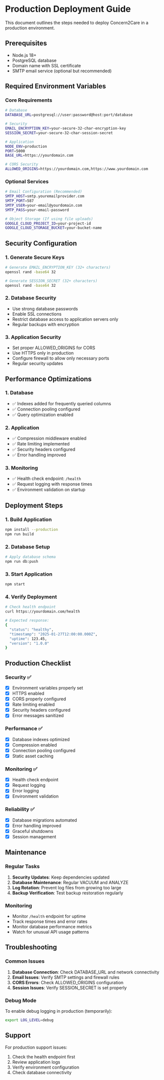 # Production Deployment Guide

This document outlines the steps needed to deploy Concern2Care in a production environment.

## Prerequisites

- Node.js 18+ 
- PostgreSQL database
- Domain name with SSL certificate
- SMTP email service (optional but recommended)

## Required Environment Variables

### Core Requirements
```bash
# Database
DATABASE_URL=postgresql://user:password@host:port/database

# Security
EMAIL_ENCRYPTION_KEY=your-secure-32-char-encryption-key
SESSION_SECRET=your-secure-32-char-session-secret

# Application
NODE_ENV=production
PORT=5000
BASE_URL=https://yourdomain.com

# CORS Security
ALLOWED_ORIGINS=https://yourdomain.com,https://www.yourdomain.com
```

### Optional Services
```bash
# Email Configuration (Recommended)
SMTP_HOST=smtp.youremailprovider.com
SMTP_PORT=587
SMTP_USER=your-email@yourdomain.com
SMTP_PASS=your-email-password

# Object Storage (If using file uploads)
GOOGLE_CLOUD_PROJECT_ID=your-project-id
GOOGLE_CLOUD_STORAGE_BUCKET=your-bucket-name
```

## Security Configuration

### 1. Generate Secure Keys
```bash
# Generate EMAIL_ENCRYPTION_KEY (32+ characters)
openssl rand -base64 32

# Generate SESSION_SECRET (32+ characters)
openssl rand -base64 32
```

### 2. Database Security
- Use strong database passwords
- Enable SSL connections
- Restrict database access to application servers only
- Regular backups with encryption

### 3. Application Security
- Set proper ALLOWED_ORIGINS for CORS
- Use HTTPS only in production
- Configure firewall to allow only necessary ports
- Regular security updates

## Performance Optimizations

### 1. Database
- ✅ Indexes added for frequently queried columns
- ✅ Connection pooling configured
- ✅ Query optimization enabled

### 2. Application
- ✅ Compression middleware enabled
- ✅ Rate limiting implemented
- ✅ Security headers configured
- ✅ Error handling improved

### 3. Monitoring
- ✅ Health check endpoint: `/health`
- ✅ Request logging with response times
- ✅ Environment validation on startup

## Deployment Steps

### 1. Build Application
```bash
npm install --production
npm run build
```

### 2. Database Setup
```bash
# Apply database schema
npm run db:push
```

### 3. Start Application
```bash
npm start
```

### 4. Verify Deployment
```bash
# Check health endpoint
curl https://yourdomain.com/health

# Expected response:
{
  "status": "healthy",
  "timestamp": "2025-01-27T12:00:00.000Z",
  "uptime": 123.45,
  "version": "1.0.0"
}
```

## Production Checklist

### Security ✅
- [x] Environment variables properly set
- [x] HTTPS enabled
- [x] CORS properly configured
- [x] Rate limiting enabled
- [x] Security headers configured
- [x] Error messages sanitized

### Performance ✅
- [x] Database indexes optimized
- [x] Compression enabled
- [x] Connection pooling configured
- [x] Static asset caching

### Monitoring ✅
- [x] Health check endpoint
- [x] Request logging
- [x] Error logging
- [x] Environment validation

### Reliability ✅
- [x] Database migrations automated
- [x] Error handling improved
- [x] Graceful shutdowns
- [x] Session management

## Maintenance

### Regular Tasks
1. **Security Updates**: Keep dependencies updated
2. **Database Maintenance**: Regular VACUUM and ANALYZE
3. **Log Rotation**: Prevent log files from growing too large
4. **Backup Verification**: Test backup restoration regularly

### Monitoring
- Monitor `/health` endpoint for uptime
- Track response times and error rates
- Monitor database performance metrics
- Watch for unusual API usage patterns

## Troubleshooting

### Common Issues
1. **Database Connection**: Check DATABASE_URL and network connectivity
2. **Email Issues**: Verify SMTP settings and firewall rules
3. **CORS Errors**: Check ALLOWED_ORIGINS configuration
4. **Session Issues**: Verify SESSION_SECRET is set properly

### Debug Mode
To enable debug logging in production (temporarily):
```bash
export LOG_LEVEL=debug
```

## Support

For production support issues:
1. Check the health endpoint first
2. Review application logs
3. Verify environment configuration
4. Check database connectivity